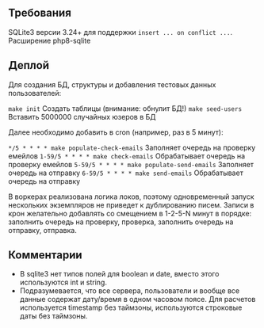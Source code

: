 Требования
----------

SQLite3 версии 3.24+ для поддержки `insert ... on conflict ...`.
Расширение php8-sqlite

Деплой
------

Для создания БД, структуры и добавления тестовых данных пользователей:

`make init`               Создать таблицы (внимание: обнулит БД!)
`make seed-users`         Вставить 5000000 случайных юзеров в БД

Далее необходимо добавить в cron (например, раз в 5 минут):

`*/5 * * * * make populate-check-emails`        Заполняет очередь на проверку емейлов
`1-59/5 * * * * make check-emails`              Обрабатывает очередь на проверку емейлов
`5-59/5 * * * * make populate-send-emails`      Заполняет очередь на отправку
`6-59/5 * * * * make send-emails`               Обрабатывает очередь на отправку

В воркерах реализована логика локов, поэтому одновременный запуск нескольких экземпляров не приведет к дублированию писем.
Записи в крон желательно добавлять со смещением в 1-2-5-N минут в порядке: заполнить очередь на проверку, проверка, заполнить очередь на отправку, отправка.

Комментарии
-----------

* В sqlite3 нет типов полей для boolean и date, вместо этого используются int и string.
* Подразумевается, что все сервера, пользователи и вообще все данные содержат дату/время в одном часовом поясе. Для расчетов используется timestamp без таймзоны, используются строковые даты без таймзоны.
